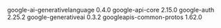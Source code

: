google-ai-generativelanguage 0.4.0
google-api-core              2.15.0
google-auth                  2.25.2
google-generativeai          0.3.2
googleapis-common-protos     1.62.0
